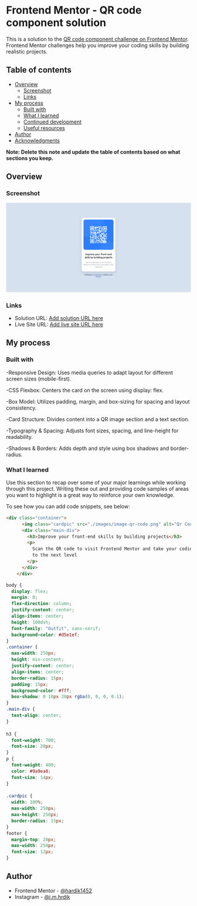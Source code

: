 # Frontend Mentor - QR code component solution

This is a solution to the [QR code component challenge on Frontend Mentor](https://www.frontendmentor.io/challenges/qr-code-component-iux_sIO_H). Frontend Mentor challenges help you improve your coding skills by building realistic projects. 

## Table of contents

- [Overview](#overview)
  - [Screenshot](#screenshot)
  - [Links](#links)
- [My process](#my-process)
  - [Built with](#built-with)
  - [What I learned](#what-i-learned)
  - [Continued development](#continued-development)
  - [Useful resources](#useful-resources)
- [Author](#author)
- [Acknowledgments](#acknowledgments)

**Note: Delete this note and update the table of contents based on what sections you keep.**

## Overview

### Screenshot

![](./design/screenshots/screenshot.png)


### Links

- Solution URL: [Add solution URL here](https://your-solution-url.com)
- Live Site URL: [Add live site URL here](https://your-live-site-url.com)

## My process

### Built with

-Responsive Design: Uses media queries to adapt layout for different screen sizes (mobile-first).

-CSS Flexbox: Centers the card on the screen using display: flex.

-Box Model: Utilizes padding, margin, and box-sizing for spacing and layout consistency.

-Card Structure: Divides content into a QR image section and a text section.

-Typography & Spacing: Adjusts font sizes, spacing, and line-height for readability.

-Shadows & Borders: Adds depth and style using box shadows and border-radius.


### What I learned

Use this section to recap over some of your major learnings while working through this project. Writing these out and providing code samples of areas you want to highlight is a great way to reinforce your own knowledge.

To see how you can add code snippets, see below:

```html
<div class="container">
      <img class="cardpic" src="./images/image-qr-code.png" alt="Qr Code" />
      <div class="main-div">
        <h3>Improve your front-end skills by building projects</h3>
        <p>
          Scan the QR code to visit Frontend Mentor and take your coding skills
          to the next level
        </p>
      </div>
    </div>
```
```css
body {
  display: flex;
  margin: 0;
  flex-direction: column;
  justify-content: center;
  align-items: center;
  height: 100dvh;
  font-family: "Outfit", sans-serif;
  background-color: #d5e1ef;
}
.container {
  max-width: 250px;
  height: min-content;
  justify-content: center;
  align-items: center;
  border-radius: 15px;
  padding: 15px;
  background-color: #fff;
  box-shadow: 0 10px 20px rgba(0, 0, 0, 0.1);
}
.main-div {
  text-align: center;
}

h3 {
  font-weight: 700;
  font-size: 20px;
}
p {
  font-weight: 400;
  color: #9a9ea8;
  font-size: 14px;
}

.cardpic {
  width: 100%;
  max-width: 250px;
  max-height: 250px;
  border-radius: 15px;
}
footer {
  margin-top: 20px;
  max-width: 250px;
  font-size: 12px;
}
```


## Author

- Frontend Mentor - [@hardik1452](https://www.frontendmentor.io/profile/hardik1452)
- Instagram - [@i.m.hrdik](https://www.instagram.com/i.m.hrdik/)

